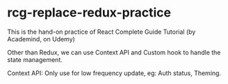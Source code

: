 # rcg-replace-redux-practice
This is the hand-on practice of React Complete Guide Tutorial (by Academind, on Udemy)

Other than Redux, we can use Context API and Custom hook to handle the state management. 

Context API: 
Only use for low frequency update, eg: Auth status, Theming.

